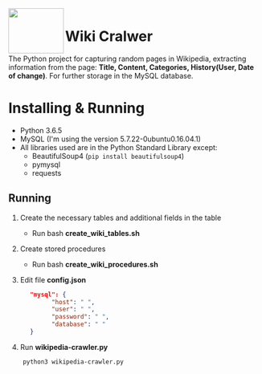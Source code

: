 <img src="http://municipalmagazine.com/wp-content/uploads/2017/04/jayankondam-wiki.png" width=110 height=90 align="left"/>

Wiki Cralwer
=======================

The Python project for capturing random pages in Wikipedia, extracting information from the page:
  **Title, Content, Categories, History(User, Date of change)**.
For further storage in the MySQL database.

# Installing & Running
- Python 3.6.5
- MySQL (I'm using the version 5.7.22-0ubuntu0.16.04.1)
- All libraries used are in the Python Standard Library except:
  - BeautifulSoup4 (```pip install beautifulsoup4```)
  - pymysql
  - requests


## Running
1. Create the necessary tables and additional fields in the table
    - Run bash **create_wiki_tables.sh**
2. Create stored procedures
    - Run bash **create_wiki_procedures.sh**

3. Edit file **config.json**
```json
      "mysql": {
            "host": " ",
            "user": " ",
            "password": " ",
            "database": " "
      }
```

4. Run **wikipedia-crawler.py**
```bash
    python3 wikipedia-crawler.py
```

